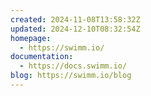 ```yaml
---
created: 2024-11-08T13:58:32Z
updated: 2024-12-10T08:32:54Z
homepage:
  - https://swimm.io/
documentation:
  - https://docs.swimm.io/
blog: https://swimm.io/blog
---
```


